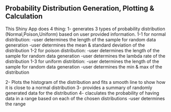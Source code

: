## Probability Distribution Generation, Plotting & Calculation  

This Shiny App does 4 thing:
1- generates 3 types of probability distribution (Normal,Poison,Uniform) based on user provided information.
1-1 for normal distribution:
    -user determines the length of the sample for random data generation
    -user determines the mean & standard deviation of the distribution
1-2 for poison distribution:
    -user determines the length of the sample for random data generation
    -user determines the lambda rate of the distribution
1-3 for uniform distribtion:
    -user determines the length of the sample for random data generation
    -user determines the min & max of the distribution

2- Plots the histogram of the distribution and fits a smooth line to show how it is close to a normal distribution
3- provides a summary of randomly generated data for the distribution
4- claculates the probability of having data in a range based on each of the chosen distributions
    -user determines the range
  
